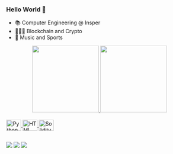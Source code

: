 ### Hello World 👋

- 📚 Computer Engineering @ Insper
- 👨🏻‍💻 Blockchain and Crypto
- 💖 Music and Sports

<div align="center">
  <a href="https://github.com/alexandresantarossa">
  <img height="180em" src="https://github-readme-stats.vercel.app/api?username=alexandresantarossa&show_icons=true&theme=dark&include_all_commits=true&count_private=true"/>
  <img height="180em" src="https://github-readme-stats.vercel.app/api/top-langs/?username=alexandresantarossa&layout=compact&langs_count=7&theme=dark"/>
</div>
<div style="display: inline_block"><br>
  <img align="center" alt="Python" height="30" width="40" src="https://cdn.jsdelivr.net/gh/devicons/devicon/icons/python/python-original.svg">
  <img align="center" alt="HTML" height="30" width="40" src="https://cdn.jsdelivr.net/gh/devicons/devicon/icons/html5/html5-original.svg">
  <img align="center" alt="Solidity" height="30" width="40" src="https://cdn.worldvectorlogo.com/logos/solidity.svg">
</div>
  
 ##
 
<div> 
  <a href="https://instagram.com/alexandresantarossa" target="_blank"><img src="https://img.shields.io/badge/-Instagram-%23E4405F?style=for-the-badge&logo=instagram&logoColor=white" target="_blank"></a>
  <a href = "mailto:alexandresantarossa@gmail.com"><img src="https://img.shields.io/badge/-Gmail-%23333?style=for-the-badge&logo=gmail&logoColor=white" target="_blank"></a>
  <a href="https://www.linkedin.com/in/alexandresantarossa" target="_blank"><img src="https://img.shields.io/badge/-LinkedIn-%230077B5?style=for-the-badge&logo=linkedin&logoColor=white" target="_blank"></a> 
